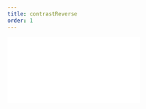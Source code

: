 ```yaml
---
title: contrastReverse
order: 1
---
```


<embed src="@/docs/spec/label/contrastReverse.zh.md"></embed>
